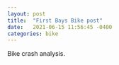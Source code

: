 ```yaml
---
layout: post
title:  "First Bays Bike post"
date:   2021-06-15 11:56:45 -0400
categories: bike
---
```


Bike crash analysis.
